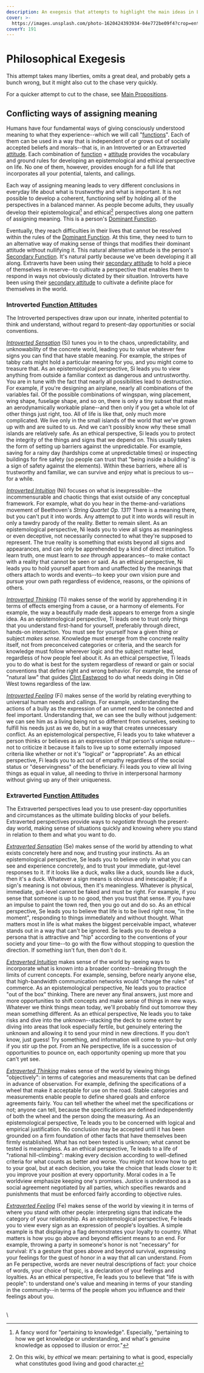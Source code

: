 ```yaml
---
description: An exegesis that attempts to highlight the main ideas in Lenore's writing
cover: >-
  https://images.unsplash.com/photo-1620424393934-04e772be09f4?crop=entropy&cs=srgb&fm=jpg&ixid=M3wxOTcwMjR8MHwxfHNlYXJjaHwzfHxwaGlsb3NvcGhlcnxlbnwwfHx8fDE3MzgwMzc5NjN8MA&ixlib=rb-4.0.3&q=85
coverY: 191
---
```


# Philosophical Exegesis

This attempt takes many liberties, omits a great deal, and probably gets a bunch wrong, but it might also cut to the chase very quickly.

For a quicker attempt to cut to the chase, see [Main Propositions](../fundamentals/main-propositions.md).

## Conflicting ways of assigning meaning

Humans have four fundamental ways of giving consciously understood meaning to what they experience--which we will call "[functions](../fundamentals/function-attitude/)". Each of them can be used in a way that is independent of or grows out of socially accepted beliefs and morals--that is, in an Introverted or an Extraverted [attitude](broken-reference). Each combination of [function](../fundamentals/function-attitude/) + [attitude](broken-reference) provides the vocabulary and ground rules for developing an epistemological and ethical perspective on life. No one of them, however, provides enough for a full life that incorporates all your potential, talents, and callings.

Each way of assigning meaning leads to very different conclusions in everyday life about what is trustworthy and what is important. It is not possible to develop a coherent, functioning self by holding all of the perspectives in a balanced manner. As people become adults, they usually develop their epistemological[^1] and ethical[^2] perspectives along one pattern of assigning meaning. This is a person's [Dominant Function](../fundamentals/function-attitude/cognitive-stack/dominant-function.md).

Eventually, they reach difficulties in their lives that cannot be resolved within the rules of the [Dominant Function](../fundamentals/function-attitude/cognitive-stack/dominant-function.md). At this time, they need to turn to an alternative way of making sense of things that modifies their dominant attitude without nullifying it. This natural alternative attitude is the person's [Secondary Function](../fundamentals/function-attitude/cognitive-stack/secondary-function/). It's natural partly because we've been developing it all along. Extraverts have been using their [secondary attitude](../fundamentals/function-attitude/cognitive-stack/secondary-function/) to hold a piece of themselves in reserve--to cultivate a perspective that enables them to respond in ways not obviously dictated by their situation. Introverts have been using their [secondary attitude](../fundamentals/function-attitude/cognitive-stack/secondary-function/) to cultivate a definite place for themselves in the world.

### Introverted [Function Attitudes](../fundamentals/function-attitude/)

The Introverted perspectives draw upon our innate, inherited potential to think and understand, without regard to present-day opportunities or social conventions.

[_Introverted Sensation_](../fundamentals/function-attitude/perception/sensation/introverted-sensation.md) (Si) tunes you in to the chaos, unpredictability, and unknowability of the concrete world, leading you to value whatever few signs you can find that have stable meaning. For example, the stripes of tabby cats might hold a particular meaning for you, and you might come to treasure that. As an epistemological perspective, Si leads you to view anything from outside a familiar context as dangerous and untrustworthy. You are in tune with the fact that nearly all possibilities lead to destruction. For example, if you're designing an airplane, nearly all combinations of the variables fail. Of the possible combinations of wingspan, wing placement, wing shape, fuselage shape, and so on, there is only a tiny subset that make an aerodynamically workable plane--and then only if you get a whole lot of other things just right, too. All of life is like that, only much more complicated. We live only in the small islands of the world that we've grown up with and are suited to us. And we can't possibly know _why_ these small islands are relatively safe. As an ethical perspective, Si leads you to protect the integrity of the things and signs that we depend on. This usually takes the form of setting up barriers against the unpredictable. For example, saving for a rainy day (hardships come at unpredictable times) or inspecting buildings for fire safety (so people can trust that "being inside a building" is a sign of safety against the elements). Within these barriers, where all is trustworthy and familiar, we can survive and enjoy what is precious to us--for a while.

[_Introverted Intuition_](../fundamentals/function-attitude/perception/intuition/introverted-intuition.md) (Ni) focuses on what is inexpressible--the incommensurable and chaotic things that exist outside of any conceptual framework. For example, what do you hear in the theme-and-variations movement of Beethoven's _String Quartet Op. 131_? There is a meaning there, but you can't put it into words. Any attempt to put it into words will result in only a tawdry parody of the reality. Better to remain silent. As an epistemological perspective, Ni leads you to view all signs as meaningless or even deceptive, not necessarily connected to what they're supposed to represent. The true reality is something that exists beyond all signs and appearances, and can only be apprehended by a kind of direct intuition. To learn truth, one must learn to _see through_ appearances--to make contact with a reality that cannot be seen or said. As an ethical perspective, Ni leads you to hold yourself apart from and unaffected by the meanings that others attach to words and events--to keep your own vision pure and pursue your own path regardless of evidence, reasons, or the opinions of others.

[_Introverted Thinking_](../fundamentals/function-attitude/judgement/thinking/introverted-thinking.md) (Ti) makes sense of the world by apprehending it in terms of effects emerging from a cause, or a harmony of elements. For example, the way a beautifully made desk appears to emerge from a single idea. As an epistemological perspective, Ti leads one to trust only things that you understand first-hand for yourself, preferably through direct, hands-on interaction. You must see for yourself how a given thing or subject _makes sense._ Knowledge must emerge from the concrete reality itself, not from preconceived categories or criteria, and the search for knowledge must follow wherever logic and the subject matter lead, regardless of how people feel about it. As an ethical perspective, Ti leads you to do what is best for the system regardless of reward or gain or social conventions that define right and wrong behavior. For example, the sense of "natural law" that guides [Clint Eastwood](https://web.archive.org/web/20071014043559/http://greenlightwiki.com/lenore-exegesis/Clint_Eastwood) to do what needs doing in Old West towns regardless of the law.

[_Introverted Feeling_](../fundamentals/function-attitude/judgement/feeling/introverted-feeling.md) (Fi) makes sense of the world by relating everything to universal human needs and callings. For example, understanding the actions of a bully as the expression of an unmet need to be connected and feel important. Understanding that, we can see the bully without judgement: we can see him as a living being not so different from ourselves, seeking to fulfill his needs just as we do, but in a way that creates unnecessary conflict. As an epistemological perspective, Fi leads you to take whatever a person thinks or believes as an expression of that person's unique nature--not to criticize it because it fails to live up to some externally imposed criteria like whether or not it's "logical" or "appropriate". As an ethical perspective, Fi leads you to act out of empathy regardless of the social status or "deservingness" of the beneficiary. Fi leads you to view all living things as equal in value, all needing to thrive in interpersonal harmony without giving up any of their uniqueness.

### Extraverted [Function Attitudes](../fundamentals/function-attitude/)

The Extraverted perspectives lead you to use present-day opportunities and circumstances as the ultimate building blocks of your beliefs. Extraverted perspectives provide ways to _negotiate_ through the present-day world, making sense of situations quickly and knowing where you stand in relation to them and what you want to do.

[_Extraverted Sensation_](../fundamentals/function-attitude/perception/sensation/extraverted-sensation.md) (Se) makes sense of the world by attending to what exists concretely here and now, and trusting your instincts. As an epistemological perspective, Se leads you to believe only in what you can see and experience concretely, and to trust your immediate, gut-level responses to it. If it looks like a duck, walks like a duck, sounds like a duck, then it's a duck. Whatever a sign means is obvious and inescapable; if a sign's meaning is not obvious, then it's meaningless. Whatever is physical, immediate, gut-level cannot be faked and must be right. For example, if you sense that someone is up to no good, then you trust that sense. If you have an impulse to paint the town red, then you go out and do so. As an ethical perspective, Se leads you to believe that life is to be lived right now, "in the moment", responding to things immediately and without thought. What matters most in life is what makes the biggest perceivable impact, whatever stands out in a way that can't be ignored. Se leads you to develop a persona that is attractive and "hip" according to the conventions of your society and your time--to go with the flow without stopping to question the direction. If something isn't fun, then don't do it.

[_Extraverted Intuition_](../fundamentals/function-attitude/perception/intuition/extraverted-intuition.md) makes sense of the world by seeing ways to incorporate what is known into a broader context--breaking through the limits of current concepts. For example, sensing, before nearly anyone else, that high-bandwidth communication networks would "change the rules" of commerce. As an epistemological perspective, Ne leads you to practice "out of the box" thinking. There are never any final answers, just more and more opportunities to shift concepts and make sense of things in new ways. Whatever we think things mean today, we'll probably find out tomorrow they mean something different. As an ethical perspective, Ne leads you to take risks and dive into the unknown--stacking the deck to some extent by diving into areas that look especially fertile, but genuinely entering the unknown and allowing it to send your mind in new directions. If you don't know, just guess! Try something, and information will come to you--but only if you stir up the pot. From an Ne perspective, life is a succession of opportunities to pounce on, each opportunity opening up more that you can't yet see.

[_Extraverted Thinking_](../fundamentals/function-attitude/judgement/thinking/extraverted-thinking.md) makes sense of the world by viewing things "objectively": in terms of categories and measurements that can be defined in advance of observation. For example, defining the specifications of a wheel that make it acceptable for use on the road. Stable categories and measurements enable people to define shared goals and enforce agreements fairly. You can tell whether the wheel met the specifications or not; anyone can tell, because the specifications are defined independently of both the wheel and the person doing the measuring. As an epistemological perspective, Te leads you to be concerned with logical and empirical justification. No conclusion may be accepted until it has been grounded on a firm foundation of other facts that have themselves been firmly established. What has not been tested is unknown; what cannot be tested is meaningless. As an ethical perspective, Te leads to a life of "rational hill-climbing": making every decision according to well-defined criteria for what counts as better and worse. You might not know how to get to your goal, but at each decision, you take the choice that leads closer to it: you improve your position at every opportunity. Moral codes in a Te worldview emphasize keeping one's promises. Justice is understood as a social agreement negotiated by all parties, which specifies rewards and punishments that must be enforced fairly according to objective rules.

[_Extraverted Feeling_](https://web.archive.org/web/20071014043559/http://greenlightwiki.com/lenore-exegesis/Extraverted_Feeling) (Fe) makes sense of the world by viewing it in terms of where you stand with other people: interpreting signs that indicate the category of your relationship. As an epistemological perspective, Fe leads you to view every sign as an expression of people's loyalties. A simple example is that displaying a flag demonstrates your loyalty to country. What matters is how you go above and beyond efficient means to an end. For example, throwing a party in someone's honor is not "necessary" for survival: it's a gesture that goes above and beyond survival, expressing your feelings for the guest of honor in a way that all can understand. From an Fe perspective, words are never neutral descriptions of fact: your choice of words, your choice of topic, is a declaration of your feelings and loyalties. As an ethical perspective, Fe leads you to believe that "life is with people": to understand one's value and meaning in terms of your standing in the community--in terms of the people whom you influence and their feelings about you.

\
\


[^1]: A fancy word for "pertaining to knowledge". Especially, "pertaining to how we get knowledge or understanding, and what's genuine knowledge as opposed to illusion or error."

[^2]: On this wiki, by _ethical_ we mean: pertaining to what is good, especially what constitutes good living and good character.
